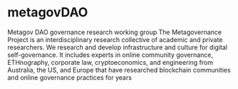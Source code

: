 # metagovDAO
Metagov DAO governance research working group
The Metagovernance Project is an interdisciplinary research collective of academic and private researchers. We research and develop infrastructure and culture for digital self-governance. It includes experts in online community governance, ETHnography, corporate law, cryptoeconomics, and engineering from Australia, the US, and Europe that have researched blockchain communities and online governance practices for years
